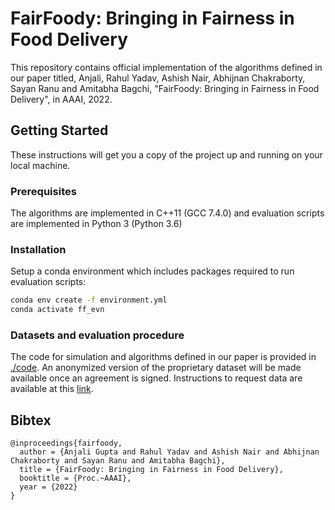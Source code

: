 # FairFoody: Bringing in Fairness in Food Delivery

This repository contains official implementation of the algorithms defined in our paper titled, Anjali, Rahul Yadav, Ashish Nair, Abhijnan Chakraborty, Sayan Ranu and Amitabha Bagchi, "FairFoody: Bringing in Fairness in Food Delivery", in AAAI, 2022.

## Getting Started

These instructions will get you a copy of the project up and running on your local machine.

### Prerequisites

The algorithms are implemented in C++11 (GCC 7.4.0) and evaluation scripts are implemented in Python 3 (Python 3.6)

### Installation

Setup a conda environment which includes packages required to run evaluation scripts:

```bash
conda env create -f environment.yml
conda activate ff_evn
```

### Datasets and evaluation procedure
The code for simulation and algorithms defined in our paper is provided in [./code](https://github.com/idea-iitd/fairfoody/tree/main/code). An anonymized version of the proprietary dataset will be made available once an agreement is signed. Instructions to request data are available at this [link](https://www.cse.iitd.ac.in/~sayan/files/foodmatch.txt).



## Bibtex

```
@inproceedings{fairfoody,
  author = {Anjali Gupta and Rahul Yadav and Ashish Nair and Abhijnan Chakraborty and Sayan Ranu and Amitabha Bagchi},
  title = {FairFoody: Bringing in Fairness in Food Delivery},
  booktitle = {Proc.~AAAI},
  year = {2022}
}
```
